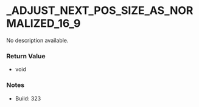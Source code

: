 # _ADJUST_NEXT_POS_SIZE_AS_NORMALIZED_16_9

No description available.

### Return Value
* void

### Notes
* Build: 323

